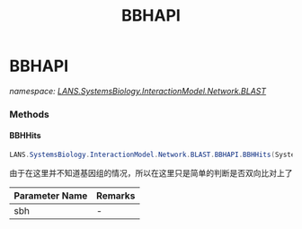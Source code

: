 ﻿---
title: BBHAPI
---

# BBHAPI
_namespace: [LANS.SystemsBiology.InteractionModel.Network.BLAST](N-LANS.SystemsBiology.InteractionModel.Network.BLAST.html)_



### Methods

#### BBHHits
```csharp
LANS.SystemsBiology.InteractionModel.Network.BLAST.BBHAPI.BBHHits(System.Collections.Generic.IEnumerable{LANS.SystemsBiology.NCBI.Extensions.LocalBLAST.Application.BBH.BestHit})
```
由于在这里并不知道基因组的情况，所以在这里只是简单的判断是否双向比对上了

|Parameter Name|Remarks|
|--------------|-------|
|sbh|-|





